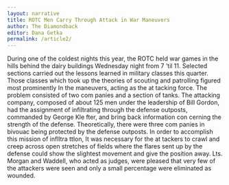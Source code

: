 ```yaml
---
layout: narrative
title: ROTC Men Carry Through Attack in War Maneuvers
author: The Diamondback
editor: Dana Getka
permalink: /article2/
---
```


During one of the coldest nights this year, the ROTC held
war games in the hills behind the dairy buildings Wednesday
night from 7 ’til 11.
Selected sections carried out the
lessons learned in military classes
this quarter. Those classes which
took up the theories of scouting and
patrolling figured most prominently
In the maneuvers, acting as the at­
tacking force.
The problem consisted of two com­
panies and a section of tanks. The
attacking company, composed of
about 125 men under the leadership
of Bill Gordon, had the assignment
of infiltrating through the defense
outposts, commanded by George Kle­
fter, and bring back information con­
cerning the strength of the defense.
Theoretically, there were three com­
panies in bivouac being protected by
the defense outposts. In order to
accomplish this mission of inflltra­
ttlon, It was necessary for the at­
tackers to crawl and creep across
open stretches of fields where the
flares sent up by the defense could
show the slightest movement and
give the position away. Lts. Morgan
and Waddell, who acted as judges,
were pleased that very few of the
attackers were seen and only a
small percentage were eliminated as
wounded.
